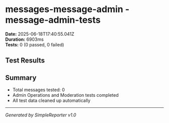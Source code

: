 # messages-message-admin - message-admin-tests

**Date:** 2025-06-18T17:40:55.041Z  
**Duration:** 6903ms  
**Tests:** 0 (0 passed, 0 failed)

## Test Results



## Summary

- Total messages tested: 0
- Admin Operations and Moderation tests completed
- All test data cleaned up automatically

---
*Generated by SimpleReporter v1.0*
